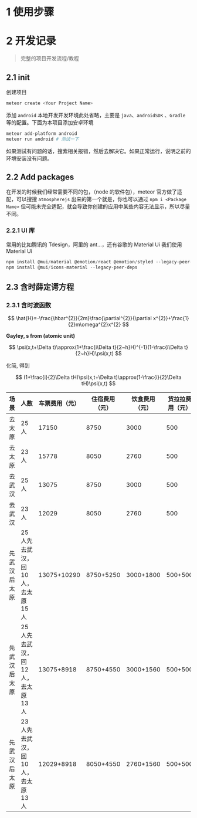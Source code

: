 # 1 使用步骤
# 2 开发记录
> 完整的项目开发流程/教程
## 2.1 init
创建项目
```bash
meteor create <Your Project Name>
```

添加 `android` 本地开发开发环境此处省略，主要是 `java`、`androidSDK` 、`Gradle` 等的配置。下面为本项目添加安卓环境
```bash
meteor add-platform android
meteor run android # 测试一下
```
如果测试有问题的话，搜索相关报错，然后去解决它。如果正常运行，说明之前的环境安装没有问题。
## 2.2 Add packages
在开发的时候我们经常需要不同的包，（node 的软件包），meteor 官方做了适配，可以搜搜 `atmospherejs` 出来的第一个就是，你也可以通过 `npm i <Package Name>` 但可能未完全适配，就会导致你创建的应用中某些内容无法显示，所以尽量不同。
### 2.2.1 UI 库
常用的比如腾讯的 Tdesign，阿里的 ant...，还有谷歌的 Material Ui
我们使用 Material Ui
```javascript
npm install @mui/material @emotion/react @emotion/styled --legacy-peer-deps
npm install @mui/icons-material --legacy-peer-deps
```

## 2.3 含时薛定谔方程

### 2.3.1 含时波函数

$$
\hat{H}=-\frac{\hbar^{2}}{2m}\frac{\partial^{2}}{\partial x^{2}}+\frac{1}{2}m\omega^{2}x^{2}
$$

**Gayley, s from (atomic unit)**

$$
\psi(x,t+\Delta t)\approx(1+\frac{i\Delta t}{2~h}H)^{-1}(1-\frac{i\Delta t}{2~h}H)\psi(x,t)
$$

化简, 得到

$$
(1+\frac{i}{2}\Delta tH)\psi(x,t+\Delta t)\approx(1-\frac{i}{2}\Delta tH)\psi(x,t)
$$

| 场景 | 人数 | 车票费用（元） | 住宿费用（元） | 饮食费用（元） | 货拉拉费用（元） | 总费用（元） |
|------|------|----------------|----------------|----------------|------------------|--------------|
| 去太原 | 25人 | 17150 | 8750 | 3000 | 500 | 28400 |
| 去太原 | 23人 | 15778 | 8050 | 2760 | 500 | 27088 |
| 去武汉 | 25人 | 13075 | 8750 | 3000 | 500 | 25325 |
| 去武汉 | 23人 | 12029 | 8050 | 2760 | 500 | 24339 |
| 先武汉后太原 | 25人先去武汉，回10人，去太原15人 | 13075+10290 | 8750+5250 | 3000+1800 | 500+500 | 41165 |
| 先武汉后太原 | 25人先去武汉，回12人，去太原13人 | 13075+8918 | 8750+4550 | 3000+1560 | 500+500 | 39803 |
| 先武汉后太原 | 23人先去武汉，回10人，去太原13人 | 12029+8918 | 8050+4550 | 2760+1560 | 500+500 | 37807 |


